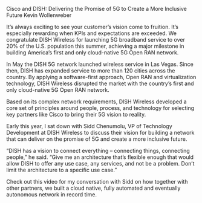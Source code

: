 Cisco and DISH: Delivering the Promise of 5G to Create a More Inclusive Future
Kevin Wollenweber

It’s always exciting to see your customer’s vision come to fruition. It’s especially rewarding when KPIs and expectations are exceeded. We congratulate DISH Wireless for launching 5G broadband service to over 20% of the U.S. population this summer, achieving a major milestone in building America’s first and only cloud-native 5G Open RAN network.

In May the DISH 5G network launched wireless service in Las Vegas. Since then, DISH has expanded service to more than 120 cities across the country. By applying a software-first approach, Open RAN and virtualization technology, DISH Wireless disrupted the market with the country’s first and only cloud-native 5G Open RAN network.

Based on its complex network requirements, DISH Wireless developed a core set of principles around people, process, and technology for selecting key partners like Cisco to bring their 5G vision to reality.

Early this year, I sat down with Sidd Chenumolu, VP of Technology Development at DISH Wireless to discuss their vision for building a network that can deliver on the promise of 5G and create a more inclusive future.

“DISH has a vision to connect everything – connecting things, connecting people,” he said. “Give me an architecture that’s flexible enough that would allow DISH to offer any use case, any services, and not be a problem. Don’t limit the architecture to a specific use case.”

Check out this video for my conversation with Sidd on how together with other partners, we built a cloud native, fully automated and eventually autonomous network in record time.

